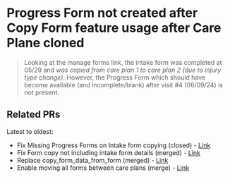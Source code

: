 # Progress Form not created after Copy Form feature usage after Care Plane cloned

> Looking at the manage forms link, the intake form was completed at 05/29 and _was copied from care plan 1 to care plan 2 (due to injury type change)_. However, the Progress Form which should have become available (and incomplete/blank) after visit #4 (06/09/24) is not present.

## Related PRs

Latest to oldest:

- Fix Missing Progress Forms on Intake form copying (closed) - [Link](https://github.com/lunacare/backend/pull/11821)
- Fix Form copy not including intake form details (merged) - [Link](https://github.com/lunacare/backend/pull/11702)
- Replace copy_form_data_from_form (merged) - [Link](https://github.com/lunacare/backend/pull/11078)
- Enable moving all forms between care plans (merge) - [Link](https://github.com/lunacare/backend/pull/11019)

